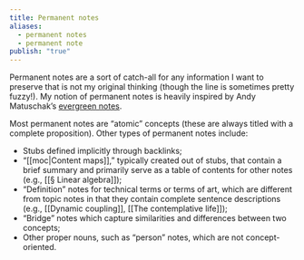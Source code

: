 ```yaml
---
title: Permanent notes
aliases:
  - permanent notes
  - permanent note
publish: "true"
---
```

Permanent notes are a sort of catch-all for any information I want to preserve that is not my original thinking (though the line is sometimes pretty fuzzy!). My notion of permanent notes is heavily inspired by Andy Matuschak’s [evergreen notes](https://notes.andymatuschak.org/Evergreen_notes). 

Most permanent notes are “atomic” concepts (these are always titled with a complete proposition). Other types of permanent notes include:
- Stubs defined implicitly through backlinks;
- “[[moc|Content maps]],” typically created out of stubs, that contain a brief summary and primarily serve as a table of contents for other notes (e.g., [[§ Linear algebra]]);
- “Definition” notes for technical terms or terms of art, which are different from topic notes in that they contain complete sentence descriptions (e.g., [[Dynamic coupling]], [[The contemplative life]]);
- “Bridge” notes which capture similarities and differences between two concepts;
- Other proper nouns, such as “person” notes, which are not concept-oriented.